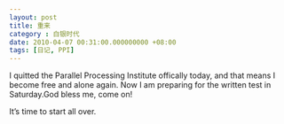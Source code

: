 ```yaml
---
layout: post 
title: 重来
category : 白银时代
date: 2010-04-07 00:31:00.000000000 +08:00
tags: [日记, PPI]
---
```


I quitted the Parallel Processing Institute offically today, and that means I become free and alone again. Now I am preparing for the written test in Saturday.God bless me, come on!
  
It’s time to start all over.

